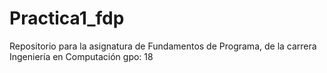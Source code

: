 # Practica1_fdp
Repositorio para la asignatura de Fundamentos de Programa, de la carrera Ingeniería en Computación gpo: 18

